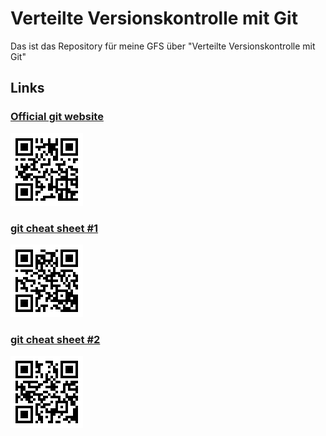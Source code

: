 # Verteilte Versionskontrolle mit Git
Das ist das Repository für meine GFS über "Verteilte Versionskontrolle mit Git"
## Links

### [Official git website](https://git-scm.com)

![](/img/officialGitWebsite.gif)

### [git cheat sheet #1](https://rogerdudler.github.io/git-guide/files/git_cheat_sheet.pdf)

![](/img/gitCheatSheet1.gif)

### [git cheat sheet #2](https://zeroturnaround.com/wp-content/uploads/2016/05/Git-Cheat-Sheet-by-RebelLabs.png)

![](/img/gitCheatSheet2.gif)
